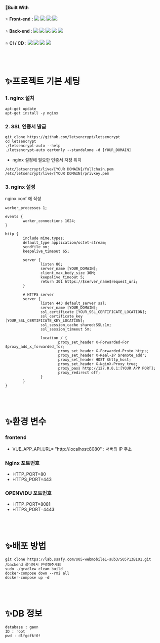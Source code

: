 #### 🔨Built With

⭐ **Front-end** :  <img src="https://img.shields.io/badge/Vue-3-61DAFB?style=flat-square&logo=Vue&logoColor=black"/> <img src="https://img.shields.io/badge/JavaScript-F7DF1E?style=flat-square&logo=JavaScript&logoColor=black"/> <img src="https://img.shields.io/badge/CSS3-1572B6?style=flat-square&logo=CSS3&logoColor=white"/> <img src="https://img.shields.io/badge/Font Awesome-339AF0?style=flat-square&logo=Font Awesome&logoColor=white"/>

⭐ **Back-end** : <img src="https://img.shields.io/badge/Java-8-007396?style=flat-square&logo=Java&logoColor=white"/> <img src="https://img.shields.io/badge/Spring-2.4.5-6DB33F?style=flat-square&logo=Spring&logoColor=white"/> <img src="https://img.shields.io/badge/Gradle-7.1.1-green?style=flat-square&logo=Gradle&logoColor=white"> <img src="https://img.shields.io/badge/MySQL-8.0.22-4479A1?style=flat-square&logo=MySQL&logoColor=white"/> <img src="https://img.shields.io/badge/Swagger-3.0.0-85EA2D?style=flat-square&logo=Swagger&logoColor=black"/>

⭐ **CI / CD** : <img src="https://img.shields.io/badge/Docker-2496ED?style=flat-square&logo=Docker&logoColor=white"/> <img src="https://img.shields.io/badge/GitLab-FCA121?style=flat-square&logo=GitLab&logoColor=black"/> <img src="https://img.shields.io/badge/NGINX-269539?style=flat-square&logo=NGINX&logoColor=black"/> <img src="https://img.shields.io/badge/Jira-0052CC?style=flat-square&logo=Jira&logoColor=white"/>

<br><br>

# ✨프로젝트 기본 세팅

### 1. nginx 설치
```
apt-get update
apt-get install -y nginx
```
### 2. SSL 인증서 발급
```
git clone https://github.com/letsencrypt/letsencrypt
cd letsencrypt
./letsencrypt-auto --help
./letsencrypt-auto certonly --standalone -d [YOUR_DOMAIN]
```
*  nginx 설정에 필요한 인증서 저장 위치
```
/etc/letsencrypt/live/[YOUR DOMAIN]/fullchain.pem
/etc/letsencrypt/live/[YOUR DOMAIN]/privkey.pem
```
### 3. nginx 설정
nginx.conf 에 작성
```
worker_processes 1;

events {
        worker_connections 1024;
}

http {
        include mime.types;
        default_type application/octet-stream;
        sendfile on;
        keepalive_timeout 65;

        server {
                listen 80;
                server_name [YOUR_DOMAIN];
                client_max_body_size 30M;
                keepalive_timeout 5;
                return 301 https://$server_name$request_uri;
        }

        # HTTPS server
        server {
                listen 443 default_server ssl;
                server_name [YOUR_DOMAIN];
                ssl_certificate [YOUR_SSL_CERTIFICATE_LOCATION];
                ssl_certificate_key [YOUR_SSL_CERTIFICATE_KEY_LOCATION];
                ssl_session_cache shared:SSL:1m;
                ssl_session_timeout 5m;

                location / {
                        proxy_set_header X-Forwarded-For $proxy_add_x_forwarded_for;
                        proxy_set_header X-Forwarded-Proto https;
                        proxy_set_header X-Real-IP $remote_addr;
                        proxy_set_header HOST $http_host;
                        proxy_set_header X-NginX-Proxy true;
                        proxy_pass http://127.0.0.1:[YOUR APP PORT];
                        proxy_redirect off;
                }
        }
}

```

<br><br>


# ✨환경 변수
### frontend 
* VUE_APP_API_URL= "http://localhost:8080" : 서버의 IP 주소

### Nginx 포트번호
 * HTTP_PORT=80
 * HTTPS_PORT=443

### OPENVIDU 포트번호
 * HTTP_PORT=8081
 * HTTPS_PORT=4443

<br><br>

# ✨배포 방법
```
git clone https://lab.ssafy.com/s05-webmobile1-sub3/S05P13B101.git
/backend 폴더에서 진행해주세요
sudo ./gradlew clean build
docker-compose down --rmi all
docker-compose up -d
```
<br><br>

# ✨DB 정보
```
database : gaon
ID : root
pwd : dlfgofk!0!
```
